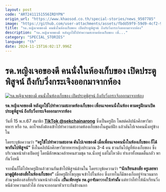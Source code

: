 ```yaml
---
layout: post
code: "ART2411151556IRDYPN"
origin_url: "https://www.khaosod.co.th/special-stories/news_9507785"
image: "https://github.com/user-attachments/assets/fbdd59f9-59d9-4cf2-94d1-f09e9c81c90d"
title: "รด.หญิงเจอของดี คนนั่งในห้องเก็บของ เปิดประตูพิสูจน์ ถึงกับวิ่งกระเจิงออกมาจากห้อง"
description: "รด.หญิงเจอของดี หลังถูกใช้ไปทำความสะอาดห้องเก็บของ เพื่..."
category: "SPECIAL_STORIES"
language: "th"
date: 2024-11-15T16:02:17.996Z
---
```


# รด.หญิงเจอของดี คนนั่งในห้องเก็บของ เปิดประตูพิสูจน์ ถึงกับวิ่งกระเจิงออกมาจากห้อง

[![รด.หญิงเจอของดี คนนั่งในห้องเก็บของ เปิดประตูพิสูจน์ ถึงกับวิ่งกระเจิงออกมาจากห้อง](https://www.khaosod.co.th/wpapp/uploads/2024/11/studentsoldier.jpg "รด.หญิงเจอของดี คนนั่งในห้องเก็บของ เปิดประตูพิสูจน์ ถึงกับวิ่งกระเจิงออกมาจากห้อง")](https://www.khaosod.co.th/wpapp/uploads/2024/11/studentsoldier.jpg)

**รด.หญิงเจอของดี หลังถูกใช้ไปทำความสะอาดห้องเก็บของ เพื่อนเจอคนนั่งในห้อง ตามครูฝึกมาเปิดประตูพิสูจน์ ถึงกับวิ่งกระเจิงออกมาจากห้อง**

วันที่ 15 พ.ย.67 สมาชิก **[TikTok @sekchainarong](https://www.tiktok.com/@sekchainarong/video/7436740518043864328)** ซึ่งเป็นครูฝึก โพสต์คลิปนักศึกษาวิชาทหาร หรือ รด. ตกใจหลังต้องเข้าไปทำความสะอาดห้องเก็บของในศูนย์ฝึก แล้วดันไปเจอคนนั่งอยู่ข้างใน

โดยระบุข้อความว่า **“ครูใช้ไปทำความสะอาด ดันไปเจอของดี เมื่อเพื่อนเจอคนนั่งในห้องเก็บของ ก็ได้พากันไปพิสูจน์”** ซึ่งในคลิปนักศึกษาวิชาทหารหญิงประมาณ 3-4 คน ชวนกันไปดูที่ห้องเก็บของ ซึ่งบริเวณหน้าต่างเปิดอยู่ โดยมีลักษณะคล้ายคนสวมชุด รด.นั่งอยู่ แต่ไม่ไหวติง ทำเอาทั้งหมดตื่นกลัว พากันวิ่งหนี

จากนั้นก็ได้ไปหาครูฝึกแล้วชวนกันเข้าไปพิสูจน์ด้านใน โดยระบุข้อความว่า **“นักเรียนสงสัย ครูเลยพามาดูผู้ต้องสงสัยในห้องเก็บของ”** เมื่อครูฝึกไขกุญแจเข้าไปในห้อง ซึ่งภายในก็มีของเก็บอยู่จำนวนมาก ส่วนจุดต้องสงสัยบริเวณหน้าต่างนั้น _**เป็นเพียงหุ่น รด.ถูกจับมาวางไว้เท่านั้น**_ แต่ทว่าก็ทำให้นักเรียนวิ่งหนีด้วยความกลัวได้ ก่อนจะออกมาหัวเราะกันข้างนอก



